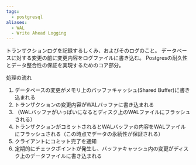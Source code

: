 ```yaml
---
tags:
  - postgresql
aliases:
  - WAL
  - Write Ahead Logging
---
```

トランザクションログを記録するしくみ、およびそのログのこと。
データベースに対する変更の前に変更内容をログファイルに書き込む。
Postgresの耐久性とデータ整合性の保証を実現するためのコア部分。

処理の流れ
1. データベースの変更がメモリ上のバッファキャッシュ(Shared Buffer)に書き込まれる
2. トランザクションの変更内容がWALバッファに書き込まれる
3. （WALバッファがいっぱいになるとディスク上のWALファイルにフラッシュされる）
4. トランザクションがコミットされるとWALバッファの内容をWALファイルにフラッシュされる（この時点でデータの永続性が保証される）
5. クライアントにコミット完了を通知
6. 定期的にチェックポイントが発生し、バッファキャッシュ内の変更がディスク上のデータファイルに書き込まれる
